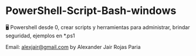 # PowerShell-Script-Bash-windows
🖥 Powershell desde 0, crear scripts y herramientas para administrar, brindar seguridad, ejemplos en *.ps1

Email: alexjair@gmail.com
by Alexander Jair Rojas Paria
